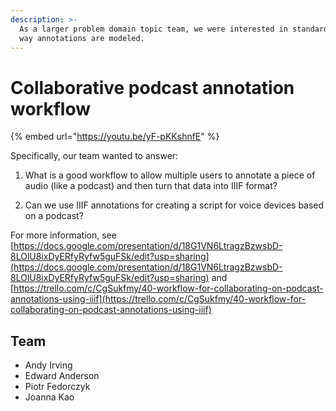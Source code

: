 ```yaml
---
description: >-
  As a larger problem domain topic team, we were interested in standardising the
  way annotations are modeled.
---
```


# Collaborative podcast annotation workflow

{% embed url="https://youtu.be/yF-pKKshnfE" %}



Specifically, our team wanted to answer:

1. What is a good workflow to allow multiple users to annotate a piece of audio \(like a podcast\) and then turn that data into IIIF format?

2. Can we use IIIF annotations for creating a script for voice devices based on a podcast?

For more information, see [https://docs.google.com/presentation/d/18G1VN6LtragzBzwsbD-8LOlU8ixDyERfyRyfw5guFSk/edit?usp=sharing](https://docs.google.com/presentation/d/18G1VN6LtragzBzwsbD-8LOlU8ixDyERfyRyfw5guFSk/edit?usp=sharing) and [https://trello.com/c/CgSukfmy/40-workflow-for-collaborating-on-podcast-annotations-using-iiif](https://trello.com/c/CgSukfmy/40-workflow-for-collaborating-on-podcast-annotations-using-iiif)



## **Team**

* Andy Irving
* Edward Anderson
* Piotr Fedorczyk
* Joanna Kao 

